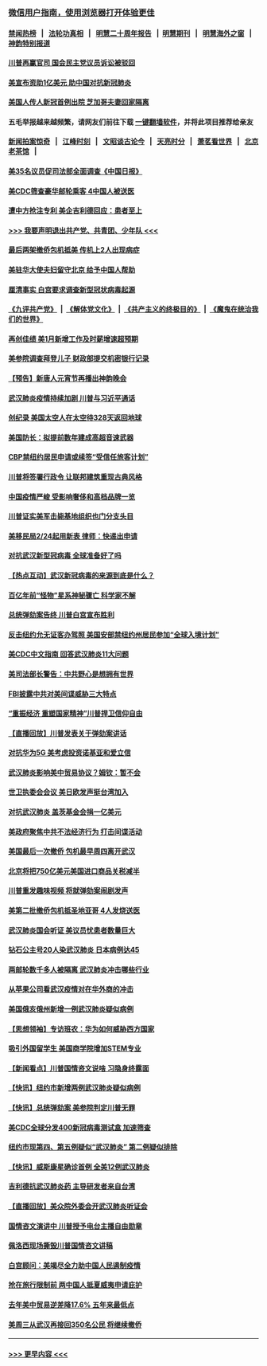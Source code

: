 ### [微信用户指南，使用浏览器打开体验更佳](https://github.com/gfw-breaker/banned-news1/blob/master/indexes/wechat-guide.md?t=0)
#### [禁闻热榜](热点新闻.md?t=0)  &nbsp;&nbsp;|&nbsp;&nbsp; [法轮功真相](https://github.com/gfw-breaker/truth/blob/master/README.md?t=0) &nbsp;&nbsp;|&nbsp;&nbsp; [明慧二十周年报告](https://github.com/gfw-breaker/mh-reports/blob/master/README.md?t=0) &nbsp;&nbsp;|&nbsp;&nbsp;[明慧期刊](https://github.com/gfw-breaker/mh-qikan) &nbsp;&nbsp;|&nbsp;&nbsp; [明慧海外之窗](https://github.com/gfw-breaker/mh-news/blob/master/README.md?t=0) &nbsp;&nbsp;|&nbsp;&nbsp; [神韵特别报道](https://github.com/gfw-breaker/mh-news/blob/master/shenyun.md?t=0)
#### [川普再赢官司 国会民主党议员诉讼被驳回](../pages/nsc412/n11852287.md?t=02080702) 
#### [美宣布资助1亿美元 助中国对抗新冠肺炎](../pages/nsc412/n11852531.md?t=02080702) 
#### [美国人传人新冠首例出院 芝加哥夫妻回家隔离](../pages/nsc412/n11852452.md?t=02080702) 
#### 五毛举报越来越频繁，请网友们前往下载 [一键翻墙软件](https://github.com/gfw-breaker/ssr-accounts)，并将此项目推荐给亲友
#### [新闻拍案惊奇](https://github.com/gfw-breaker/banned-news1/blob/master/pages/link4.md) &nbsp;&nbsp;|&nbsp;&nbsp; [江峰时刻](https://github.com/gfw-breaker/banned-news1/blob/master/pages/link4.md) &nbsp;&nbsp;|&nbsp;&nbsp; [文昭谈古论今](https://github.com/gfw-breaker/banned-news1/blob/master/pages/link4.md) &nbsp;&nbsp;|&nbsp;&nbsp; [天亮时分](https://github.com/gfw-breaker/banned-news1/blob/master/pages/link4.md) &nbsp;&nbsp;|&nbsp;&nbsp; [萧茗看世界](https://github.com/gfw-breaker/banned-news1/blob/master/pages/link4.md) &nbsp;&nbsp;|&nbsp;&nbsp; [北京老茶馆](https://github.com/gfw-breaker/banned-news1/blob/master/pages/link4.md) &nbsp;&nbsp;|&nbsp;&nbsp; 
#### [美35名议员促司法部全面调查《中国日报》](../pages/nsc412/n11852435.md?t=02080702) 
#### [美CDC筛查豪华邮轮乘客 4中国人被送医](../pages/nsc412/n11852085.md?t=02080702) 
#### [遭中方抢注专利 美企吉利德回应：患者至上](../pages/nsc412/n11852037.md?t=02080702) 
#### [>>> 我要声明退出共产党、共青团、少年队 <<<](https://github.com/begood0513/goodnews/blob/master/quit/letter.md) 
#### [最后两架撤侨包机抵美 传机上2人出现病症](../pages/nsc412/n11852173.md?t=02080702) 
#### [美驻华大使夫妇留守北京 给予中国人帮助](../pages/nsc412/n11852165.md?t=02080702) 
#### [厘清事实 白宫要求调查新型冠状病毒起源](../pages/nsc412/n11852106.md?t=02080702) 
#### [《九评共产党》](https://github.com/begood0513/9ping.md/blob/master/README.md) &nbsp;|&nbsp; [《解体党文化》](../../../../jtdwh.md/blob/master/README.md)  &nbsp;|&nbsp; [《共产主义的终极目的》](../../../../gczydzjmd.md/blob/master/README.md) &nbsp;|&nbsp; [《魔鬼在统治我们的世界》](../../../../mgztzwmdsj.md/blob/master/README.md) 
#### [再创佳绩 美1月新增工作及时薪增速超预期](../pages/nsc412/n11852174.md?t=02080702) 
#### [美参院调查拜登儿子 财政部提交机密银行记录](../pages/nsc412/n11851808.md?t=02080702) 
#### [【预告】新唐人元宵节再播出神韵晚会](../pages/nsc412/n11843192.md?t=02080702) 
#### [武汉肺炎疫情持续加剧 川普与习近平通话](../pages/nsc412/n11851613.md?t=02080702) 
#### [创纪录 美国太空人在太空待328天返回地球](../pages/nsc412/n11851266.md?t=02080702) 
#### [美国防长：拟提前数年建成高超音速武器](../pages/nsc412/n11850959.md?t=02080702) 
#### [CBP禁纽约居民申请或续签“受信任旅客计划”](../pages/nsc412/n11850857.md?t=02080702) 
#### [川普将签署行政令 让联邦建筑重现古典风格](../pages/nsc412/n11850654.md?t=02080702) 
#### [中国疫情严峻 受影响奢侈和高档品牌一览](../pages/nsc412/n11850319.md?t=02080702) 
#### [川普证实美军击毙基地组织也门分支头目](../pages/nsc412/n11850383.md?t=02080702) 
#### [美移民局2/24起用新表 律师：快递出申请](../pages/nsc412/n11848220.md?t=02080702) 
#### [对抗武汉新型冠病毒 全球准备好了吗](../pages/nsc412/n11850142.md?t=02080702) 
#### [【热点互动】武汉新冠病毒的来源到底是什么？](../pages/nsc412/n11849749.md?t=02080702) 
#### [百亿年前“怪物”星系神秘骤亡 科学家不解](../pages/nsc412/n11849863.md?t=02080702) 
#### [总统弹劾案告终 川普白宫宣布胜利](../pages/nsc412/n11849985.md?t=02080702) 
#### [反击纽约允无证客办驾照  美国安部禁纽约州居民参加“全球入境计划”](../pages/nsc412/n11849828.md?t=02080702) 
#### [美CDC中文指南 回答武汉肺炎11大问题](../pages/nsc412/n11849703.md?t=02080702) 
#### [美司法部长警告：中共野心是想拥有世界](../pages/nsc412/n11849769.md?t=02080702) 
#### [FBI披露中共对美间谍威胁三大特点](../pages/nsc412/n11849700.md?t=02080702) 
#### [“重振经济 重塑国家精神”川普捍卫信仰自由](../pages/nsc412/n11849641.md?t=02080702) 
#### [【直播回放】川普发表关于弹劾案讲话](../pages/nsc412/n11849472.md?t=02080702) 
#### [对抗华为5G 美考虑投资诺基亚和爱立信](../pages/nsc412/n11849510.md?t=02080702) 
#### [武汉肺炎影响美中贸易协议？姆钦：暂不会](../pages/nsc412/n11849497.md?t=02080702) 
#### [世卫执委会会议 美日欧发声挺台湾加入](../pages/nsc412/n11849433.md?t=02080702) 
#### [对抗武汉肺炎 盖茨基金会捐一亿美元](../pages/nsc412/n11848953.md?t=02080702) 
#### [美政府聚焦中共不法经济行为 打击间谍活动](../pages/nsc412/n11849322.md?t=02080702) 
#### [美国最后一次撤侨 包机最早周四离开武汉](../pages/nsc412/n11849395.md?t=02080702) 
#### [北京将把750亿美元美国进口商品关税减半](../pages/nsc412/n11848896.md?t=02080702) 
#### [川普重发趣味视频 将就弹劾案闹剧发声](../pages/nsc412/n11848715.md?t=02080702) 
#### [美第二批撤侨包机抵圣地亚哥 4人发烧送医](../pages/nsc412/n11847923.md?t=02080702) 
#### [武汉肺炎国会听证 美议员忧患者数量巨大](../pages/nsc412/n11844851.md?t=02080702) 
#### [钻石公主号20人染武汉肺炎 日本病例达45](../pages/nsc412/n11847823.md?t=02080702) 
#### [两邮轮数千多人被隔离 武汉肺炎冲击哪些行业](../pages/nsc412/n11847456.md?t=02080702) 
#### [从苹果公司看武汉疫情对在华外商的冲击](../pages/nsc412/n11847586.md?t=02080702) 
#### [美国俄亥俄州新增一例武汉肺炎疑似病例](../pages/nsc412/n11847714.md?t=02080702) 
#### [【思想领袖】专访班农：华为如何威胁西方国家](../pages/nsc412/n11847306.md?t=02080702) 
#### [吸引外国留学生 美国商学院增加STEM专业](../pages/nsc412/n11847417.md?t=02080702) 
#### [【新闻看点】川普国情咨文说啥 习隐身终露面](../pages/nsc412/n11847016.md?t=02080702) 
#### [【快讯】纽约市新增两例武汉肺炎疑似病例](../pages/nsc412/n11847250.md?t=02080702) 
#### [【快讯】总统弹劾案 美参院判定川普无罪](../pages/nsc412/n11847316.md?t=02080702) 
#### [美CDC全球分发400新冠病毒测试盒 加速筛查](../pages/nsc412/n11847260.md?t=02080702) 
#### [纽约市现第四、第五例疑似“武汉肺炎”   第二例疑似排除](../pages/nsc412/n11847332.md?t=02080702) 
#### [【快讯】威斯康星确诊首例 全美12例武汉肺炎](../pages/nsc412/n11847162.md?t=02080702) 
#### [吉利德抗武汉肺炎药 主导研发者来自台湾](../pages/nsc412/n11847064.md?t=02080702) 
#### [【直播回放】美众院外委会开武汉肺炎听证会](../pages/nsc412/n11846727.md?t=02080702) 
#### [国情咨文演讲中 川普授予电台主播自由勋章](../pages/nsc412/n11846815.md?t=02080702) 
#### [佩洛西现场撕毁川普国情咨文讲稿](../pages/nsc412/n11846724.md?t=02080702) 
#### [白宫顾问：美竭尽全力助中国人民遏制疫情](../pages/nsc412/n11846756.md?t=02080702) 
#### [抢在旅行限制前 两中国人抵夏威夷申请庇护](../pages/nsc412/n11846866.md?t=02080702) 
#### [去年美中贸易逆差降17.6% 五年来最低点](../pages/nsc412/n11846755.md?t=02080702) 
#### [美周三从武汉再接回350名公民 将继续撤侨](../pages/nsc412/n11846705.md?t=02080702) 

----
#### [ >>> 更早内容 <<< ](../indexes/nsc412-earlier.md)
